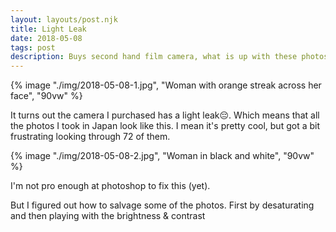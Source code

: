 ```yaml
---
layout: layouts/post.njk
title: Light Leak
date: 2018-05-08
tags: post
description: Buys second hand film camera, what is up with these photos.
---
```


{% image "./img/2018-05-08-1.jpg", "Woman with orange streak across her face", "90vw" %}

It turns out the camera I purchased has a light leak😔. Which means that all the photos I took in Japan look like this. I mean it's pretty cool, but got a bit frustrating looking through 72 of them.

{% image "./img/2018-05-08-2.jpg", "Woman in black and white", "90vw" %}

I'm not pro enough at photoshop to fix this (yet). 

But I figured out how to salvage some of the photos. First by desaturating and then playing with the brightness & contrast